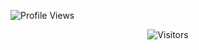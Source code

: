 <p align="left"> <img src="https://komarev.com/ghpvc/?username=Azlxy" alt="Profile Views" /> </p>
<p align="center"> <img src="https://visitor-badge.laobi.icu/badge?page_id=Azlxy.Azlxy" alt="Visitors" /> </p>

<!--
**Azlxy/Azlxy** is a ✨ _special_ ✨ repository because its `README.md` (this file) appears on your GitHub profile.

Here are some ideas to get you started:

- 📫 How to reach me: Azlxy#0001 @ Discord
- 😄 Pronouns: He/Him
- ⚡ Fun fact: Racecar reversed is racecar.
-->
